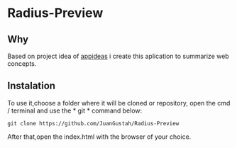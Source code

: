 # Radius-Preview

## Why
Based on project idea of [appideas](https://github.com/florinpop17/app-ideas) i create this aplication to summarize web concepts.

## Instalation

To use it,choose a folder where it will be cloned or repository, open the cmd / terminal and use the * git * command below:
```
git clone https://github.com/JuanGustah/Radius-Preview
```
After that,open the index.html with the browser of your choice.
